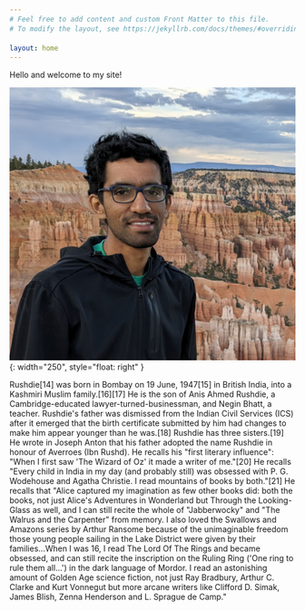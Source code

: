 ```yaml
---
# Feel free to add content and custom Front Matter to this file.
# To modify the layout, see https://jekyllrb.com/docs/themes/#overriding-theme-defaults

layout: home
---
```


Hello and welcome to my site!

![Aravind displayPic](./assets/images/ak_bryceCanyon_crop.jpg){: width="250", style="float: right" }

Rushdie[14] was born in Bombay on 19 June, 1947[15] in British India, into a Kashmiri Muslim family.[16][17] He is the son of Anis Ahmed Rushdie, a Cambridge-educated lawyer-turned-businessman, and Negin Bhatt, a teacher. Rushdie's father was dismissed from the Indian Civil Services (ICS) after it emerged that the birth certificate submitted by him had changes to make him appear younger than he was.[18] Rushdie has three sisters.[19] He wrote in Joseph Anton that his father adopted the name Rushdie in honour of Averroes (Ibn Rushd). He recalls his "first literary influence": "When I first saw 'The Wizard of Oz' it made a writer of me."[20] He recalls "Every child in India in my day (and probably still) was obsessed with P. G. Wodehouse and Agatha Christie. I read mountains of books by both."[21] He recalls that "Alice captured my imagination as few other books did: both the books, not just Alice's Adventures in Wonderland but Through the Looking-Glass as well, and I can still recite the whole of "Jabberwocky" and "The Walrus and the Carpenter" from memory. I also loved the Swallows and Amazons series by Arthur Ransome because of the unimaginable freedom those young people sailing in the Lake District were given by their families...When I was 16, I read The Lord Of The Rings and became obsessed, and can still recite the inscription on the Ruling Ring ('One ring to rule them all...') in the dark language of Mordor. I read an astonishing amount of Golden Age science fiction, not just Ray Bradbury, Arthur C. Clarke and Kurt Vonnegut but more arcane writers like Clifford D. Simak, James Blish, Zenna Henderson and L. Sprague de Camp."
